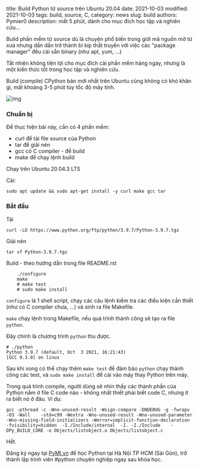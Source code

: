 title: Build Python từ source trên Ubuntu 20.04
date: 2021-10-03
modified: 2021-10-03
tags: build, source, C,
category: news
slug: build
authors: Pymier0
description: mất 5 phút, dành cho mục đích học tập và nghiên cứu...

Build phần mềm từ source dù là chuyện phổ biến trong giới mã nguồn mở từ xưa nhưng dần dần trở thành bí kíp thất
truyền với việc các "package manager" đều cài sẵn binary
(như apt, yum, ...)

Tất nhiên không tiện lợi cho mục đích cài phần mềm hàng ngày, nhưng là một kiến thức tốt trong học tập và nghiên cứu.

Build (compile) CPython bản mới nhất trên Ubuntu cũng không có khó khăn gì, mất khoảng 3-5 phút tùy tốc độ máy tính.

![img](https://images.unsplash.com/photo-1570760295437-3627311f8fbe?crop=entropy&cs=tinysrgb&fit=max&fm=jpg&ixid=MnwyMzI1MzN8MHwxfHJhbmRvbXx8fHx8fHx8fDE2MzMyNzgzOTE&ixlib=rb-1.2.1&q=80&w=600)

### Chuẩn bị
Để thục hiện bài này, cần có 4 phần mềm:

- curl để tải file source của Python
- tar để giải nén
- gcc có C compiler - để build
- make để chạy lệnh build

Chạy trên Ubuntu 20.04.3 LTS

Cài:

```
sudo apt update && sudo apt-get install -y curl make gcc tar
```

### Bắt đầu

Tải

```
curl -LO https://www.python.org/ftp/python/3.9.7/Python-3.9.7.tgz
```

Giải nén

```
tar xf Python-3.9.7.tgz
```

Build - theo hướng dẫn trong file README.rst


```
    ./configure
    make
    # make test
    # sudo make install
```

`configure` là 1 shell script, chạy các câu lệnh kiểm tra các điều kiện cần thiết (như có C compiler chưa, ...) và sinh ra file Makefile.

`make` chạy lệnh trong Makefile, nếu quá trình thành công sẽ tạo ra file `python`.

Đây chính là chương trình `python` thu được.

```
# ./python
Python 3.9.7 (default, Oct  3 2021, 16:21:43)
[GCC 9.3.0] on linux
```

Sau khi xong có thể chạy thêm `make test` để đảm bảo `python` chạy thành công các test, và `sudo make install` để cài vào máy thay Python trên máy.

Trong quá trình compile, người dùng sẽ nhìn thấy các thành phần của Python nằm ở file C code nào - không nhất thiết phải biết code C, nhưng ít ra biết nó ở đâu. Ví dụ:

```
gcc -pthread -c -Wno-unused-result -Wsign-compare -DNDEBUG -g -fwrapv -O3 -Wall    -std=c99 -Wextra -Wno-unused-result -Wno-unused-parameter -Wno-missing-field-initializers -Werror=implicit-function-declaration -fvisibility=hidden  -I./Include/internal  -I. -I./Include    -DPy_BUILD_CORE -o Objects/listobject.o Objects/listobject.c
```

Hết.

Đăng ký ngay tại [PyMI.vn](https://pymi.vn) để học Python tại Hà Nội TP HCM (Sài Gòn),
trở thành lập trình viên #python chuyên nghiệp ngay sau khóa học.
